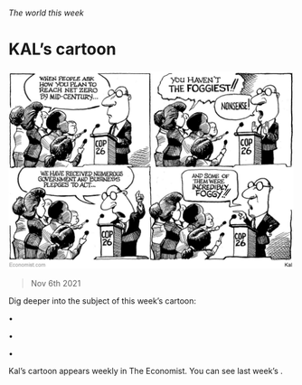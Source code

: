 ###### The world this week

# KAL’s cartoon 

#####  

![image](images/20211106_wwd000.jpg) 

> Nov 6th 2021 

Dig deeper into the subject of this week’s cartoon:

• 

 • 

 • 

Kal’s cartoon appears weekly in The Economist. You can see last week’s .

